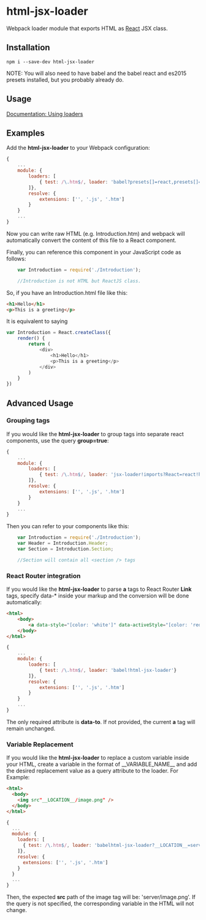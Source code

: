 # html-jsx-loader

Webpack loader module that exports HTML as [React](http://facebook.github.io/react/) JSX class.

## Installation

```shell
npm i --save-dev html-jsx-loader
```

NOTE: You will also need to have babel and the babel react and es2015 presets installed, but you probably already do.

## Usage

[Documentation: Using loaders](http://webpack.github.io/docs/using-loaders.html)

## Examples

Add the **html-jsx-loader** to your Webpack configuration:

``` javascript
{
	...
	module: {
		loaders: [
			{ test: /\.htm$/, loader: 'babel?presets[]=react,presets[]=es2015!html-jsx-loader'}
		]},
		resolve: {
			extensions: ['', '.js', '.htm']
		}
	}
	...
}
```

Now you can write raw HTML (e.g. Introduction.htm) and webpack will automatically convert the content of this file to a React component.

Finally, you can reference this component in your JavaScript code as follows:

``` javascript
	var Introduction = require('./Introduction'); 

	//Introduction is not HTML but ReactJS class.
```

So, if you have an Introduction.html file like this:

```html
<h1>Hello</h1>
<p>This is a greeting</p>
```

It is equivalent to saying

```javascript
var Introduction = React.createClass({
	render() {
		return (
			<div>
				<h1>Hello</h1>
				<p>This is a greeting</p>
			</div>
		)
	}
})

```

## Advanced Usage

### Grouping tags

If you would like the **html-jsx-loader** to group tags into separate react components, use the query **group=true**:

``` javascript
{
	...
	module: {
		loaders: [
			{ test: /\.htm$/, loader: 'jsx-loader!imports?React=react!html-jsx-loader?group=true'}
		]},
		resolve: {
			extensions: ['', '.js', '.htm']
		}
	}
	...
}
```

Then you can refer to your components like this:

``` javascript
	var Introduction = require('./Introduction');
	var Header = Introduction.Header;
	var Section = Introduction.Section;

	//Section will contain all <section /> tags
```

### React Router integration

If you would like the **html-jsx-loader** to parse **a** tags to React Router **Link** tags, specify data-* inside your markup and the conversion will be done automatically:


``` html
<html>
	<body>
		<a data-style="[color: 'white']" data-activeStyle="[color: 'red']" data-to="user" data-params="[userId: user.id]" data-query="[foo: bar]">[user.name]</a>
	</body>
</html>
```

``` javascript
{
	...
	module: {
		loaders: [
			{ test: /\.htm$/, loader: 'babel!html-jsx-loader'}
		]},
		resolve: {
			extensions: ['', '.js', '.htm']
		}
	}
	...
}
```

The only required attribute is **data-to**. If not provided, the current **a** tag will remain unchanged.

### Variable Replacement

If you would like the **html-jsx-loader** to replace a custom variable inside your HTML, create a variable in the format of \_\_VARIABLE_NAME\_\_ and add the desired replacement value as a query attribute to the loader. For Example:

``` html
<html>
  <body>
    <img src"__LOCATION__/image.png" />
  </body>
</html>
```

``` javascript
{
  ...
  module: {
    loaders: [
      { test: /\.htm$/, loader: 'babelhtml-jsx-loader?__LOCATION__=server'}
    ]},
    resolve: {
      extensions: ['', '.js', '.htm']
    }
  }
  ...
}
```

Then, the expected **src** path of the image tag will be: 'server/image.png'. If the query is not specified, the corresponding variable in the HTML will not change.

